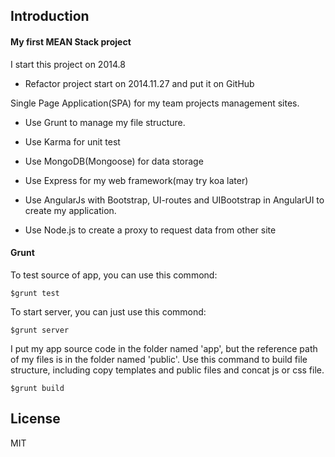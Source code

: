 
## Introduction

#### My first MEAN Stack project

I start this project on 2014.8

- Refactor project start on 2014.11.27 and put it on GitHub

Single Page Application(SPA) for my team projects management sites.

- Use Grunt to manage my file structure.

- Use Karma for unit test

- Use MongoDB(Mongoose) for data storage

- Use Express for my web framework(may try koa later)

- Use AngularJs with Bootstrap, UI-routes and UIBootstrap in AngularUI to create my application.

- Use Node.js to create a proxy to request data from other site


#### Grunt

To test source of app, you can use this commond:

    $grunt test

To start server, you can just use this commond:

    $grunt server

I put my app source code in the folder named 'app', but the reference path of my files
is in the folder named 'public'. Use this command to build file structure, including
copy templates and public files and concat js or css file.

    $grunt build
    

## License

MIT